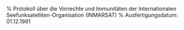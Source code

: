 % Protokoll über die Vorrechte und Immunitäten der Internationalen Seefunksatelliten-Organisation (INMARSAT)
% Ausfertigungsdatum: 01.12.1981
 